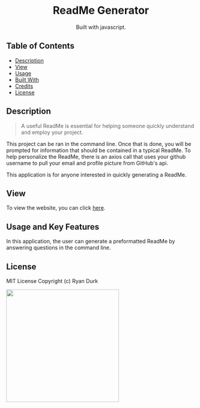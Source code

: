 <div align="center">

# ReadMe Generator

Built with  javascript.

</div>

## Table of Contents 

* [Description](#description)
* [View](#view)
* [Usage](#usage)
* [Built With](#built-with)
* [Credits](#credits)
* [License](#license)

## Description

>A useful ReadMe is essential for helping someone quickly understand and employ your project.

This project can be ran in the command line.  Once that is done, you will be prompted for information that should be contained in a typical ReadMe.  To help personalize the ReadMe, there is an axios call that uses your github username to pull your email and profile picture from GitHub's api.

This application is for anyone interested in quickly generating a ReadMe.

## View

To view the website, you can click [here](https://github.com/rpdurk/README-Generator).

## Usage and Key Features

In this application, the user can generate a preformatted ReadMe by answering questions in the command line.

## License 

MIT License Copyright (c)  Ryan Durk

<p><img src="assets/picture.jpg"width="300"/></p>

<!-- ![Profile Picture](assets/picture.jpg) -->
